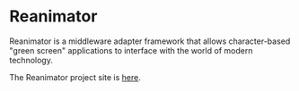 # Reanimator

Reanimator is a middleware adapter framework that allows character-based "green screen" applications to interface with the world of modern technology.

The Reanimator project site is [here](https://gregwickham.github.io/Reanimator).
